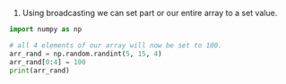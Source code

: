 1. Using broadcasting we can set part or our entire array to a set value.
```py
import numpy as np

# all 4 elements of our array will now be set to 100.
arr_rand = np.random.randint(5, 15, 4)
arr_rand[0:4] = 100
print(arr_rand)
```
